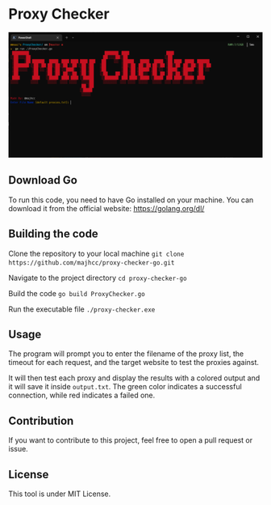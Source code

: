 # Proxy Checker
![Screenshot](./Screenshot.png)

## Download Go
To run this code, you need to have Go installed on your machine. You can download it from the official website: https://golang.org/dl/

## Building the code
Clone the repository to your local machine
`git clone https://github.com/majhcc/proxy-checker-go.git`

Navigate to the project directory
`cd proxy-checker-go`

Build the code
`go build ProxyChecker.go`

Run the executable file
`./proxy-checker.exe`
## Usage
The program will prompt you to enter the filename of the proxy list, the timeout for each request, and the target website to test the proxies against.

It will then test each proxy and display the results with a colored output and it will save it inside `output.txt`. The green color indicates a successful connection, while red indicates a failed one.

## Contribution
If you want to contribute to this project, feel free to open a pull request or issue.

## License
This tool is under MIT License.
